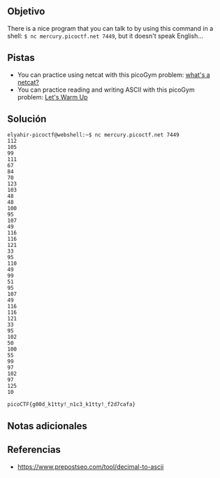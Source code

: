 ## Objetivo
There is a nice program that you can talk to by using this command in a shell: `$ nc mercury.picoctf.net 7449`, but it doesn't speak English...

## Pistas
- You can practice using netcat with this picoGym problem: [what's a netcat?](https://play.picoctf.org/practice/challenge/34)
- You can practice reading and writing ASCII with this picoGym problem: [Let's Warm Up](https://play.picoctf.org/practice/challenge/22)

## Solución
```
elyahir-picoctf@webshell:~$ nc mercury.picoctf.net 7449
112 
105 
99 
111 
67 
84 
70 
123 
103 
48 
48 
100 
95 
107 
49 
116 
116 
121 
33 
95 
110 
49 
99 
51 
95 
107 
49 
116 
116 
121 
33 
95 
102 
50 
100 
55 
99 
97 
102 
97 
125 
10

picoCTF{g00d_k1tty!_n1c3_k1tty!_f2d7cafa}
```

## Notas adicionales


## Referencias
- https://www.prepostseo.com/tool/decimal-to-ascii
